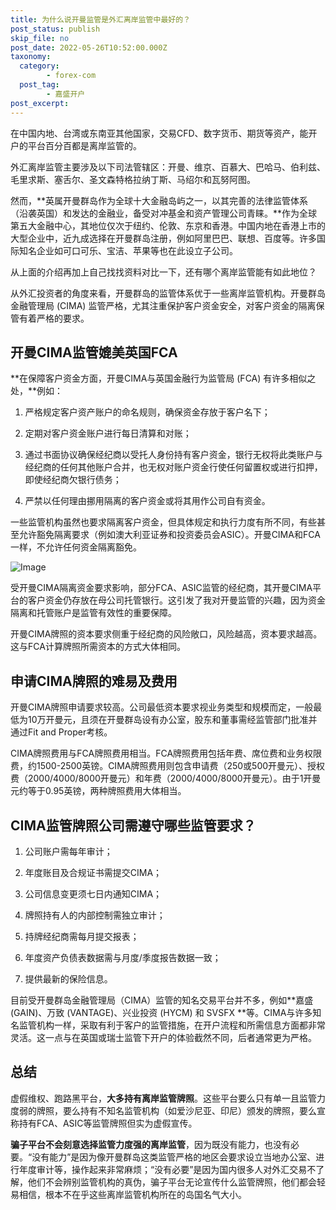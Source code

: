 ```yaml
---
title: 为什么说开曼监管是外汇离岸监管中最好的？
post_status: publish
skip_file: no
post_date: 2022-05-26T10:52:00.000Z
taxonomy:
  category:
        - forex-com
  post_tag:
        - 嘉盛开户
post_excerpt: 
---
```

在中国内地、台湾或东南亚其他国家，交易CFD、数字货币、期货等资产，能开户的平台百分百都是离岸监管的。

外汇离岸监管主要涉及以下司法管辖区：开曼、维京、百慕大、巴哈马、伯利兹、毛里求斯、塞舌尔、圣文森特格拉纳丁斯、马绍尔和瓦努阿图。

然而，**英属开曼群岛作为全球十大金融岛屿之一，以其完善的法律监管体系（沿袭英国）和发达的金融业，备受对冲基金和资产管理公司青睐。**作为全球第五大金融中心，其地位仅次于纽约、伦敦、东京和香港。中国内地在香港上市的大型企业中，近九成选择在开曼群岛注册，例如阿里巴巴、联想、百度等。许多国际知名企业如可口可乐、宝洁、苹果等也在此设立子公司。

从上面的介绍再加上自己找找资料对比一下，还有哪个离岸监管能有如此地位？

从外汇投资者的角度来看，开曼群岛的监管体系优于一些离岸监管机构。开曼群岛金融管理局 (CIMA) 监管严格，尤其注重保护客户资金安全，对客户资金的隔离保管有着严格的要求。

## 开曼CIMA监管媲美英国FCA

**在保障客户资金方面，开曼CIMA与英国金融行为监管局 (FCA) 有许多相似之处，**例如：

1. 严格规定客户资产账户的命名规则，确保资金存放于客户名下；

1. 定期对客户资金账户进行每日清算和对账；

1. 通过书面协议确保经纪商以受托人身份持有客户资金，银行无权将此类账户与经纪商的任何其他账户合并，也无权对账户资金行使任何留置权或进行扣押，即使经纪商欠银行债务；

1. 严禁以任何理由挪用隔离的客户资金或将其用作公司自有资金。

一些监管机构虽然也要求隔离客户资金，但具体规定和执行力度有所不同，有些甚至允许豁免隔离要求（例如澳大利亚证券和投资委员会ASIC）。开曼CIMA和FCA一样，不允许任何资金隔离豁免。

![Image](https://prod-files-secure.s3.us-west-2.amazonaws.com/39ed1227-6d7d-4570-be36-9ccd4a2c4241/bd849744-3fcb-4a37-8312-357962c8f065/image.png?X-Amz-Algorithm=AWS4-HMAC-SHA256&X-Amz-Content-Sha256=UNSIGNED-PAYLOAD&X-Amz-Credential=ASIAZI2LB466XGKNM5WR%2F20250521%2Fus-west-2%2Fs3%2Faws4_request&X-Amz-Date=20250521T221402Z&X-Amz-Expires=3600&X-Amz-Security-Token=IQoJb3JpZ2luX2VjEA4aCXVzLXdlc3QtMiJHMEUCIFTnpryDjZPLJstdxuDJ4UYTPuVaGkudAYNEVWOXKvP9AiEA9pRtlz2ksRotAQYfC31inBGLQFZU8IwOYyR6RL8CU7cqiAQIx%2F%2F%2F%2F%2F%2F%2F%2F%2F%2F%2FARAAGgw2Mzc0MjMxODM4MDUiDDZBWAIFCE3GcJVpUircA%2FH7ugbnFC%2Bznto4D%2FPmNOJ%2FUbVg37U%2BJ9BRjqIoDBsW%2Bw7GG9glCcAqWaGcIxy1lZn6XkiBoNhMHdIEkiKNVInZTfo3P2hZ0kNcCqGWAXkzlamEXeHoAniRjiYZP%2B8EP4B8NItQBkgXdgFvbdCXopICgXB39gizMcIyplb%2BzO9zpdiGenTEwieqZzwq57gWITpweOZ%2FhUvp3LrItkJL3hkrwvfLyb8%2BtAppwz3pfb73teIwgBosVvZk8KMunazQKGSECMofZyudncKFvwYn9Z2KYlweu%2F2cLNVid8l%2FACDLCy1fbb3WZC9MZwZZrrgO9jp96tE32oqbLFz6FI8he2JuQu4VCM3r1g2a1VAZ%2FUSj5PlqgS6hJpyVZd9tyKh9%2FXbqQgEq%2Bcg1cMpIrnsH1EsgnwePWhz1UGJ%2Bkn7meYJNhIlVoq9lWK4I8q%2FxlfFXQoUDqdHTJwHdTvVL6qsBcXLKquUP%2FEF7XpSLpBBx%2By0O%2FOSWmV5hhiIfLbFo3rLSQT4Q6oJ9Efik85FM%2FYgINB0xkjcaXqu6H1G0KagjivZ3wX0EnM98jXkD1%2Fedy%2BM6xWU3SKK9UH8%2B%2FL1H2Pgs0BSuX0ePd2CH3CPrSXD9Nr0svLIGMIYmZN0uj4iRMPGJucEGOqUB%2FNsLZkXzf%2B88RGCUHrB9rjrw%2BFjI1sV04PSBAM%2FZMmcZFQe4JKscMa4EsQJqTypZEDeZTMj2WoJoloZP2k%2FbAddhWNMT%2FB9VbFnGdlP919bp%2FGAi4zl6Mo4ucGBkLgzdZq26kiof%2BehiNI9kJ4l7BsogTlWjVbvQyl1GyukWPosEo6POdL08yeq%2F9fPJDxIWByS9MrWyAuiHxQXeH6JDjTa8wakB&X-Amz-Signature=407bd32090a801b96040ecc85984d738b963c5d90d1f5186870487167cfae75b&X-Amz-SignedHeaders=host&x-id=GetObject)

受开曼CIMA隔离资金要求影响，部分FCA、ASIC监管的经纪商，其开曼CIMA平台的客户资金仍存放在母公司托管银行。这引发了我对开曼监管的兴趣，因为资金隔离和托管账户是监管有效性的重要保障。

开曼CIMA牌照的资本要求侧重于经纪商的风险敞口，风险越高，资本要求越高。这与FCA计算牌照所需资本的方式大体相同。

## **申请CIMA牌照的难易及费用**

开曼CIMA牌照申请要求较高。公司最低资本要求视业务类型和规模而定，一般最低为10万开曼元，且须在开曼群岛设有办公室，股东和董事需经监管部门批准并通过Fit and Proper考核。

CIMA牌照费用与FCA牌照费用相当。FCA牌照费用包括年费、席位费和业务权限费，约1500-2500英镑。CIMA牌照费用则包含申请费（250或500开曼元）、授权费（2000/4000/8000开曼元）和年费（2000/4000/8000开曼元）。由于1开曼元约等于0.95英镑，两种牌照费用大体相当。

## CIMA监管牌照公司需遵守哪些监管要求？

1. 公司账户需每年审计；

1. 年度账目及合规证书需提交CIMA；

1. 公司信息变更须七日内通知CIMA；

1. 牌照持有人的内部控制需独立审计；

1. 持牌经纪商需每月提交报表；

1. 年度资产负债表数据需与月度/季度报告数据一致；

1. 提供最新的保险信息。

目前受开曼群岛金融管理局（CIMA）监管的知名交易平台并不多，例如**嘉盛 (GAIN)、万致 (VANTAGE)、兴业投资 (HYCM) 和 SVSFX **等。CIMA与许多知名监管机构一样，采取有利于客户的监管措施，在开户流程和所需信息方面都非常灵活。这一点与在英国或瑞士监管下开户的体验截然不同，后者通常更为严格。

## 总结

虚假维权、跑路黑平台，**大多持有离岸监管牌照**。这些平台要么只有单一且监管力度弱的牌照，要么持有不知名监管机构（如爱沙尼亚、印尼）颁发的牌照，要么宣称持有FCA、ASIC等监管牌照但实为虚假宣传。

**骗子平台不会刻意选择监管力度强的离岸监管**，因为既没有能力，也没有必要。“没有能力”是因为像开曼群岛这类监管严格的地区会要求设立当地办公室、进行年度审计等，操作起来非常麻烦；“没有必要”是因为国内很多人对外汇交易不了解，他们不会辨别监管机构的真伪，骗子平台无论宣传什么监管牌照，他们都会轻易相信，根本不在乎这些离岸监管机构所在的岛国名气大小。